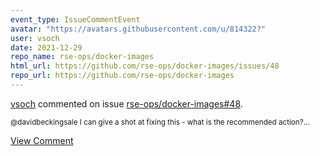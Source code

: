 ```yaml
---
event_type: IssueCommentEvent
avatar: "https://avatars.githubusercontent.com/u/814322?"
user: vsoch
date: 2021-12-29
repo_name: rse-ops/docker-images
html_url: https://github.com/rse-ops/docker-images/issues/48
repo_url: https://github.com/rse-ops/docker-images
---
```


<a href='https://github.com/vsoch' target='_blank'>vsoch</a> commented on issue <a href='https://github.com/rse-ops/docker-images/issues/48' target='_blank'>rse-ops/docker-images#48</a>.

<small>@davidbeckingsale I can give a shot at fixing this - what is the recommended action?...</small>

<a href='https://github.com/rse-ops/docker-images/issues/48' target='_blank'>View Comment</a>